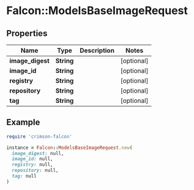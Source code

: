 # Falcon::ModelsBaseImageRequest

## Properties

| Name | Type | Description | Notes |
| ---- | ---- | ----------- | ----- |
| **image_digest** | **String** |  | [optional] |
| **image_id** | **String** |  | [optional] |
| **registry** | **String** |  | [optional] |
| **repository** | **String** |  | [optional] |
| **tag** | **String** |  | [optional] |

## Example

```ruby
require 'crimson-falcon'

instance = Falcon::ModelsBaseImageRequest.new(
  image_digest: null,
  image_id: null,
  registry: null,
  repository: null,
  tag: null
)
```

